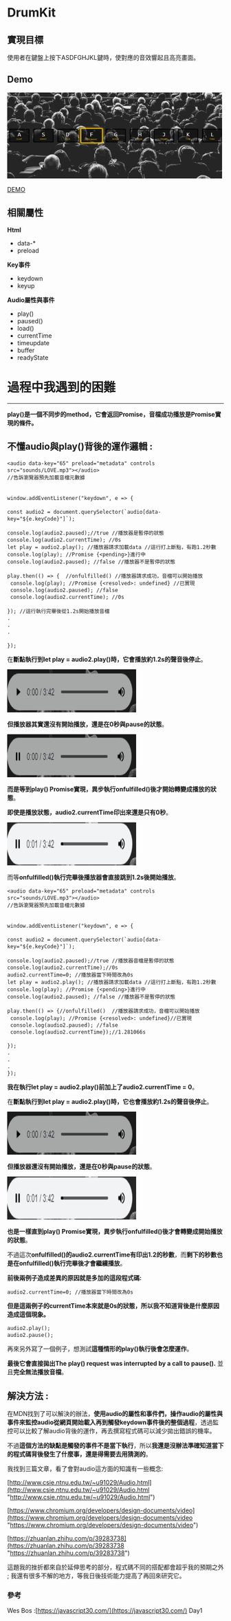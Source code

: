 #  DrumKit  #

##  **實現目標**  ##

使用者在鍵盤上按下ASDFGHJKL鍵時，使對應的音效響起且高亮畫面。
##  **Demo**  ##
<img src="img/drum-kit-demo.png" width="500" height="200"/>

[DEMO](https://doggyun.github.io/DrumKit/Drumkit.html)

##  **相關屬性**     ##

**Html**

- data-*
- preload


**Key事件**

- keydown
- keyup


**Audio屬性與事件**

- play()
- paused()
- load()
- currentTime
- timeupdate
- buffer
- readyState


# 過程中我遇到的困難 #
----------

**play()是一個不同步的method，它會返回Promise，音檔成功播放是Promise實現的條件。**

## 不懂audio與play()背後的運作邏輯 : ##


    <audio data-key="65" preload="metadata" controls src="sounds/LOVE.mp3"></audio>
    //告訴瀏覽器預先加載音檔元數據
    

    window.addEventListener("keydown", e => {

    const audio2 = document.querySelector(`audio[data-key="${e.keyCode}"]`);
    
    console.log(audio2.paused);//true //播放器是暫停的狀態
    console.log(audio2.currentTime); //0s 
    let play = audio2.play(); //播放器請求加載data //這行打上斷點，有跑1.2秒數
    console.log(play); //Promise {<pending>}進行中
    console.log(audio2.paused); //false //播放器不是暫停的狀態
    
    play.then(() => {  //onfulfilled() //播放器請求成功，音檔可以開始播放
     console.log(play); //Promise {<resolved>: undefined} //已實現
     console.log(audio2.paused); //false
     console.log(audio2.currentTime); //0s  
    
    }); //這行執行完畢後從1.2s開始播放音檔
    .
    .
    .

    });




在**斷點執行到let play = audio2.play()時，它會播放約1.2s的聲音後停止**。
<p>
<img src="img/constrols01.png" width="300" height="100"/>

**但播放器其實還沒有開始播放，還是在0秒與pause的狀態**。


<p>
<img src="img/constrols02.png" width="300" height="100"/>

**而是等到play() Promise實現，異步執行onfulfilled()後才開始轉變成播放的狀態**。

**即使是播放狀態，audio2.currentTime印出來還是只有0秒**。
<p>
<img src="img/constrols03.png" width="300" height="100"/>

而等**onfulfilled()執行完畢後播放器會直接跳到1.2s後開始播放**。

    <audio data-key="65" preload="metadata" controls src="sounds/LOVE.mp3"></audio>
    //告訴瀏覽器預先加載音檔元數據
    

    window.addEventListener("keydown", e => {

    const audio2 = document.querySelector(`audio[data-key="${e.keyCode}"]`);
    
    console.log(audio2.paused);//true //播放器音檔是暫停的狀態
    console.log(audio2.currentTime);//0s 
    audio2.currentTime=0; //播放器當下時間改為0s
    let play = audio2.play(); //播放器請求加載data //這行打上斷點，有跑1.2秒數
    console.log(play); //Promise {<pending>}進行中
    console.log(audio2.paused); //false //播放器不是暫停的狀態
    
    play.then(() => {//onfulfilled()  //播放器請求成功，音檔可以開始播放
     console.log(play); //Promise {<resolved>: undefined}//已實現
     console.log(audio2.paused); //false    
     console.log(audio2.currentTime});//1.281066s    
    
    });
    .
    .
    .
    });

**我在執行let play = audio2.play()前加上了audio2.currentTime = 0**。

在**斷點執行到let play = audio2.play()時，它也會播放約1.2s的聲音後停止**。
<p>
<img src="img/constrols01.png" width="300" height="100"/>

**但播放器還沒有開始播放，還是在0秒與pause的狀態**。
<p>
<img src="img/constrols03.png" width="300" height="100"/>

**也是一樣直到play() Promise實現，異步執行onfulfilled()後才會轉變成開始播放的狀態**。



不過這次**onfulfilled()的audio2.currentTime有印出1.2的秒數**，而**剩下的秒數也是在onfulfilled()執行完畢後才會繼續播放**。

**前後兩例子造成差異的原因就是多加的這段程式碼:**

    audio2.currentTime=0; //播放器當下時間改為0s

**但是這兩例子的currentTime本來就是0s的狀態，所以我不知道背後是什麼原因造成這個現象。**


    audio2.play(); 
    audio2.pause();
    
再來另外寫了一個例子，想測試**這種情形的play()執行後會怎麼運作**。

**最後它會直接拋出The play() request was interrupted by a call to pause().**
並且**完全無法播放音檔**。

## 解決方法 : ##

在MDN找到了可以解決的辦法，**使用audio的屬性和事件們，操作audio的屬性與事件來監控audio從網頁開始載入再到觸發keydown事件後的整個過程**，透過監控可以比較了解audio背後的運作，再去撰寫程式碼可以減少拋出錯誤的機率。

不過**這個方法的缺點是觸發的事件不是當下執行**，所以**我還是沒辦法準確知道當下的程式碼背後發生了什麼事，還是得需要去用猜測的**。

我找到三篇文章，看了會對audio這方面的知識有一些概念:

[http://www.csie.ntnu.edu.tw/~u91029/Audio.html](http://www.csie.ntnu.edu.tw/~u91029/Audio.html "http://www.csie.ntnu.edu.tw/~u91029/Audio.html")

[https://www.chromium.org/developers/design-documents/video](https://www.chromium.org/developers/design-documents/video "https://www.chromium.org/developers/design-documents/video")

[https://zhuanlan.zhihu.com/p/39283738](https://zhuanlan.zhihu.com/p/39283738 "https://zhuanlan.zhihu.com/p/39283738")

這題我的挫折都來自於延伸思考的部分，程式碼不同的搭配都會超乎我的預期之外 ; 我還有很多不解的地方，等我日後技術能力提高了再回來研究它。
### 參考 ###
Wes Bos :[https://javascript30.com/](https://javascript30.com/) Day1
